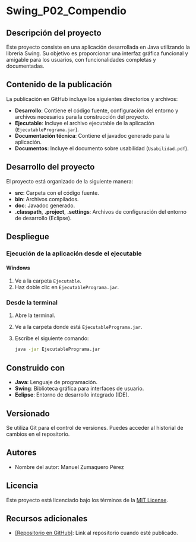 # Swing_P02_Compendio

## Descripción del proyecto
Este proyecto consiste en una aplicación desarrollada en Java utilizando la librería Swing. Su objetivo es proporcionar una interfaz gráfica funcional y amigable para los usuarios, con funcionalidades completas y documentadas.

## Contenido de la publicación
La publicación en GitHub incluye los siguientes directorios y archivos:

- **Desarrollo**: Contiene el código fuente, configuración del entorno y archivos necesarios para la construcción del proyecto.
- **Ejecutable**: Incluye el archivo ejecutable de la aplicación (`EjecutablePrograma.jar`).
- **Documentación técnica**: Contiene el javadoc generado para la aplicación.
- **Documentos**: Incluye el documento sobre usabilidad (`Usabilidad.pdf`).

## Desarrollo del proyecto
El proyecto está organizado de la siguiente manera:

- **src**: Carpeta con el código fuente.
- **bin**: Archivos compilados.
- **doc**: Javadoc generado.
- **.classpath**, **.project**, **.settings**: Archivos de configuración del entorno de desarrollo (Eclipse).

## Despliegue
### Ejecución de la aplicación desde el ejecutable
#### Windows
1. Ve a la carpeta `Ejecutable`.
2. Haz doble clic en `EjecutablePrograma.jar`.

### Desde la terminal
1. Abre la terminal.
2. Ve a la carpeta donde está `EjecutablePrograma.jar`.
3. Escribe el siguiente comando:

   ```bash
   java -jar EjecutablePrograma.jar

## Construido con
- **Java**: Lenguaje de programación.
- **Swing**: Biblioteca gráfica para interfaces de usuario.
- **Eclipse**: Entorno de desarrollo integrado (IDE).

## Versionado
Se utiliza Git para el control de versiones. Puedes acceder al historial de cambios en el repositorio.

## Autores
- Nombre del autor: Manuel Zumaquero Pérez

## Licencia
Este proyecto está licenciado bajo los términos de la [MIT License](LICENSE).

## Recursos adicionales
- [[Repositorio en GitHub]](https://github.com/manolozumaquero8/Swing_P02_compendio): Link al repositorio cuando esté publicado.
